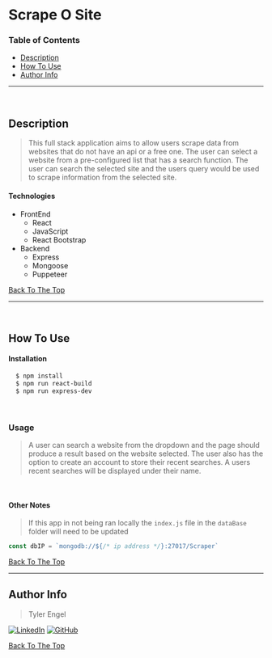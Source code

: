 # Scrape O Site
### Table of Contents
- [Description](#description)
- [How To Use](#how-to-use)
- [Author Info](#author-info)

---

<br>

## Description

>This full stack application aims to allow users scrape data from websites that do not have an api or a free one. The user can select a website from a pre-configured list that has a search function. The user can search the selected site and the users query would be used to scrape information from the selected site.

#### Technologies
- FrontEnd
  - React
  - JavaScript
  - React Bootstrap
- Backend
  - Express
  - Mongoose
  - Puppeteer

[Back To The Top](#scrape-o-site)

---

<br>

## How To Use

#### Installation
```bash
  $ npm install
  $ npm run react-build
  $ npm run express-dev
```
<br>

### Usage
>A user can search a website from the dropdown and the page should produce a result based on the website selected. The user also has the option to create an account to store their recent searches. A users recent searches will be displayed under their name.

<br>

#### Other Notes
>If this app in not being ran locally the ```index.js``` file in the ```dataBase``` folder will need to be updated
```javascript
const dbIP = `mongodb://${/* ip address */}:27017/Scraper`
```

[Back To The Top](#scrape-o-site)

---

## Author Info
>Tyler Engel

[![LinkedIn](https://img.shields.io/badge/LinkedIn%20-%23323330.svg?logo=LinkedIn&style=for-the-badge&logoColor=blue&color=white)](https://www.linkedin.com/in/tylerengel/)
[![GitHub](https://img.shields.io/badge/GitHub%20-%23323330.svg?logo=GitHub&style=for-the-badge&logoColor=black&color=white)](https://github.com/Tyl3r-Engel)

[Back To The Top](#scrape-o-site)
